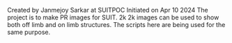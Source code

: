 Created by Janmejoy Sarkar at SUITPOC
Initiated on Apr 10 2024
The project is to make PR images for SUIT.
2k 2k images can be used to show both off limb and on limb structures.
The scripts here are being used for the same purpose.
